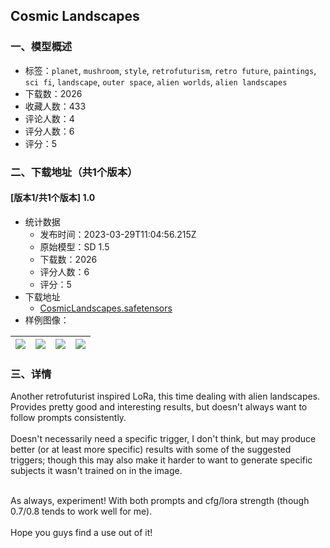 ## Cosmic Landscapes
### 一、模型概述

- 标签：`planet`, `mushroom`, `style`, `retrofuturism`, `retro future`, `paintings`, `sci fi`, `landscape`, `outer space`, `alien worlds`, `alien landscapes`
- 下载数：2026
- 收藏人数：433
- 评论人数：4
- 评分人数：6
- 评分：5

### 二、下载地址（共1个版本）

#### [版本1/共1个版本] 1.0

- 统计数据
  - 发布时间：2023-03-29T11:04:56.215Z
  - 原始模型：SD 1.5
  - 下载数：2026
  - 评分人数：6
  - 评分：5
- 下载地址
  - [CosmicLandscapes.safetensors](https://civitai.com/api/download/models/30936)
- 样例图像：

| <img src="https://image.civitai.com/xG1nkqKTMzGDvpLrqFT7WA/ea7b11d8-a608-4e44-9e0b-ce1dd3781f00/width=450/351935.jpeg" /> | <img src="https://image.civitai.com/xG1nkqKTMzGDvpLrqFT7WA/4dfd3bfc-9ff0-4f4f-49ff-a4228c27b900/width=450/351946.jpeg" /> | <img src="https://image.civitai.com/xG1nkqKTMzGDvpLrqFT7WA/96a9ac38-1c4e-44bc-865e-2889f84ec100/width=450/354891.jpeg" /> | <img src="https://image.civitai.com/xG1nkqKTMzGDvpLrqFT7WA/829cf11b-223c-421b-28a8-290e0898ec00/width=450/351945.jpeg" /> |
| ---- | ---- | ---- | ---- |


### 三、详情
<p>Another retrofuturist inspired LoRa, this time dealing with alien landscapes. Provides pretty good and interesting results, but doesn't always want to follow prompts consistently. <br /><br />Doesn't necessarily need a specific trigger, I don't think, but may produce better (or at least more specific) results with some of the suggested triggers; though this may also make it harder to want to generate specific subjects it wasn't trained on in the image.</p><p><br />As always, experiment! With both prompts and cfg/lora strength (though 0.7/0.8 tends to work well for me).<br /><br />Hope you guys find a use out of it!<br /><br /><br /><br /></p>